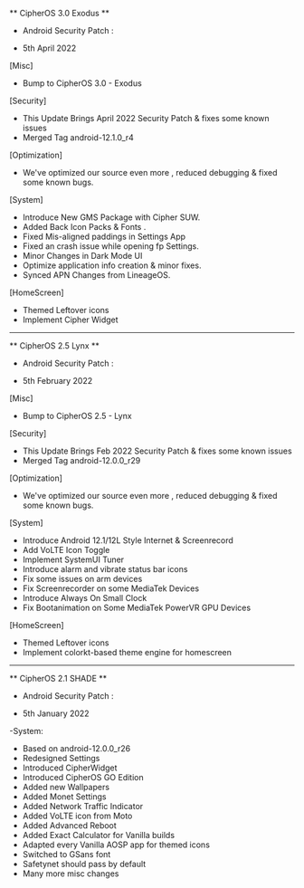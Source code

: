 ** CipherOS 3.0 Exodus **
- Android Security Patch :
 * 5th April 2022

[Misc]
* Bump to CipherOS 3.0 - Exodus

[Security]
* This Update Brings April 2022 Security Patch & fixes some known issues
* Merged Tag android-12.1.0_r4

[Optimization]
* We've optimized our source even more , reduced debugging & fixed some known bugs.

[System]
* Introduce New GMS Package with Cipher SUW.
* Added Back Icon Packs & Fonts .
* Fixed Mis-aligned paddings in Settings App
* Fixed an crash issue while opening fp Settings.
* Minor Changes in Dark Mode UI
* Optimize application info creation & minor fixes.
* Synced APN Changes from LineageOS.

[HomeScreen]
* Themed Leftover icons
* Implement Cipher Widget


----------------------------------------------------------------------------------------------------------------

** CipherOS 2.5 Lynx **
- Android Security Patch :
 * 5th February 2022

[Misc]
* Bump to CipherOS 2.5 - Lynx

[Security]
* This Update Brings Feb 2022 Security Patch & fixes some known issues
* Merged Tag android-12.0.0_r29

[Optimization]
* We've optimized our source even more , reduced debugging & fixed some known bugs.

[System]
* Introduce Android 12.1/12L Style Internet & Screenrecord
* Add VoLTE Icon Toggle
* Implement SystemUI Tuner
* Introduce alarm and vibrate status bar icons
* Fix some issues on arm devices
* Fix Screenrecorder on some MediaTek Devices
* Introduce Always On Small Clock
* Fix Bootanimation on Some MediaTek PowerVR GPU Devices

[HomeScreen]
* Themed Leftover icons
* Implement colorkt-based theme engine for homescreen


------------------------------------------------------------------

** CipherOS 2.1 SHADE **
- Android Security Patch :
 * 5th January 2022

-System:
* Based on android-12.0.0_r26
* Redesigned Settings
* Introduced CipherWidget
* Introduced CipherOS GO Edition
* Added new Wallpapers
* Added Monet Settings
* Added Network Traffic Indicator
* Added VoLTE icon from Moto
* Added Advanced Reboot
* Added Exact Calculator for Vanilla builds
* Adapted every Vanilla AOSP app for themed icons
* Switched to GSans font
* Safetynet should pass by default
* Many more misc changes
